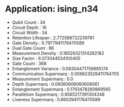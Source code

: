 # Application: ising_n34
- Qubit Count : 34
- Circuit Depth : 16
- Circuit Width : 34
- Retention Lifespan : 2.772588722239781
- Gate Density : 0.7977941176470589
- Dual Gate Count : 66
- Measurement Density : 0.18526321314282182
- Size Factor : 6.073044534100405
- Gate Count : 368
- Entanglement Variance : 0.06304471759895174
- Communication Supermarq : 0.058823529411764705
- Measurement Supermarq : 0.0
- Depth Supermarq : 0.06060606060606061
- Entanglement Supermarq : 0.1793478260869565
- Parallelism Supermarq : 0.9565217391304348
- Liveness Supermarq : 0.8602941176470589
